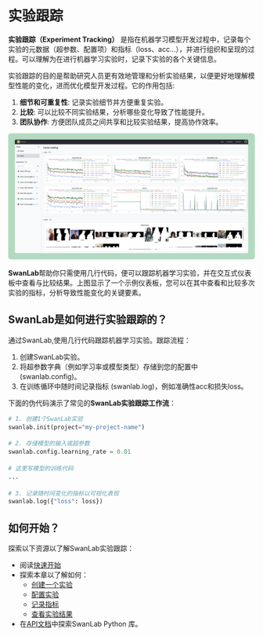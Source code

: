 # 实验跟踪

**实验跟踪（Experiment Tracking）** 是指在机器学习模型开发过程中，记录每个实验的元数据（超参数、配置项）和指标（loss、acc...），并进行组织和呈现的过程。可以理解为在进行机器学习实验时，记录下实验的各个关键信息。

实验跟踪的目的是帮助研究人员更有效地管理和分析实验结果，以便更好地理解模型性能的变化，进而优化模型开发过程。它的作用包括:

1. **细节和可重复性**: 记录实验细节并方便重复实验。
2. **比较**: 可以比较不同实验结果，分析哪些变化导致了性能提升。
3. **团队协作**: 方便团队成员之间共享和比较实验结果，提高协作效率。 

![](/assets/swanlab-overview.png)

**SwanLab**帮助你只需使用几行代码，便可以跟踪机器学习实验，并在交互式仪表板中查看与比较结果。上图显示了一个示例仪表板，您可以在其中查看和比较多次实验的指标，分析导致性能变化的关键要素。


## SwanLab是如何进行实验跟踪的？

通过SwanLab,使用几行代码跟踪机器学习实验。跟踪流程：

1. 创建SwanLab实验。
2. 将超参数字典（例如学习率或模型类型）存储到您的配置中 (swanlab.config)。
3. 在训练循环中随时间记录指标 (swanlab.log)，例如准确性acc和损失loss。

下面的伪代码演示了常见的**SwanLab实验跟踪工作流**：

```python
# 1. 创建1个SwanLab实验
swanlab.init(project="my-project-name")

# 2. 存储模型的输入或超参数
swanlab.config.learning_rate = 0.01

# 这里写模型的训练代码
...

# 3. 记录随时间变化的指标以可视化表现
swanlab.log({"loss": loss})
```

## 如何开始？

探索以下资源以了解SwanLab实验跟踪：

- 阅读[快速开始](/zh/guide_cloud/general/quick-start)
- 探索本章以了解如何：
  - [创建一个实验](/zh/guide_cloud/experiment_track/create-experiment)
  - [配置实验](/zh/guide_cloud/experiment_track/set-experiment-config.md)
  - [记录指标](/zh/guide_cloud/experiment_track/log-experiment-metric.md)
  - [查看实验结果](/zh/guide_cloud/experiment_track/view-result.md)
- 在[API文档](/zh/api/api-index)中探索SwanLab Python 库。